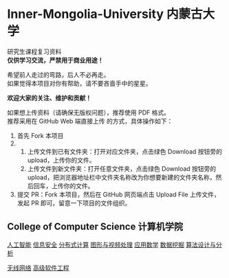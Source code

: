 # Inner-Mongolia-University 内蒙古大学

研究生课程复习资料  
**仅供学习交流，严禁用于商业用途！**  
 
希望前人走过的弯路，后人不必再走。  
如果觉得本项目对你有帮助，请不要吝啬手中的星星。

**欢迎大家的关注、维护和贡献！**

如果想上传资料（请确保无版权问题），推荐使用 PDF 格式。  
推荐采用在 GitHub Web 端直接上传 的方式，具体操作如下：

1. 首先 Fork 本项目
1. 1. 上传文件到已有文件夹：打开对应文件夹，点击绿色 Download 按钮旁的 upload，上传你的文件。
   2. 上传文件到新文件夹：打开任意文件夹，点击绿色 Download 按钮旁的 upload，把浏览器地址栏中文件夹名称改为你想要新建的文件夹名称，然后回车，上传你的文件。
1. 提交 PR：Fork 本项目，然后在 GitHub 网页端点击 Upload File 上传文件，发起 PR 即可。留意一下项目的文件组织。

## College of Computer Science 计算机学院
[人工智能](https://github.com/ztianming/Inner-Mongolia-University/tree/master/College%20of%20Computer%20Science/%E4%BA%BA%E5%B7%A5%E6%99%BA%E8%83%BD)
[信息安全](https://github.com/ztianming/Inner-Mongolia-University/tree/master/College%20of%20Computer%20Science/%E4%BF%A1%E6%81%AF%E5%AE%89%E5%85%A8)
[分布式计算](https://github.com/ztianming/Inner-Mongolia-University/tree/master/College%20of%20Computer%20Science/%E5%88%86%E5%B8%83%E5%BC%8F%E8%AE%A1%E7%AE%97)
[图形与视频处理](https://github.com/ztianming/Inner-Mongolia-University/tree/master/College%20of%20Computer%20Science/%E5%9B%BE%E5%83%8F%E4%B8%8E%E8%A7%86%E9%A2%91%E5%A4%84%E7%90%86)
[应用数学](https://github.com/ztianming/Inner-Mongolia-University/tree/master/College%20of%20Computer%20Science/%E5%BA%94%E7%94%A8%E6%95%B0%E5%AD%A6)
[数据挖掘](https://github.com/ztianming/Inner-Mongolia-University/tree/master/College%20of%20Computer%20Science/%E6%95%B0%E6%8D%AE%E6%8C%96%E6%8E%98)
[算法设计与分析](https://github.com/ztianming/Inner-Mongolia-University/tree/master/College%20of%20Computer%20Science/%E7%AE%97%E6%B3%95%E5%88%86%E6%9E%90%E4%B8%8E%E8%AE%BE%E8%AE%A1)

[无线网络](https://github.com/ztianming/Inner-Mongolia-University/tree/master/College%20of%20Computer%20Science/%E6%97%A0%E7%BA%BF%E7%BD%91%E7%BB%9C)
[高级软件工程](https://github.com/ztianming/Inner-Mongolia-University/tree/master/College%20of%20Computer%20Science/%E9%AB%98%E7%BA%A7%E8%BD%AF%E4%BB%B6%E5%B7%A5%E7%A8%8B)
[]()
[]()
[]()
[]()
[]()
